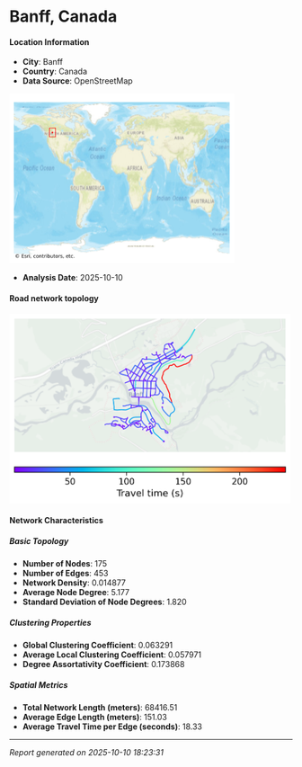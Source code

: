 # Banff, Canada

#### Location Information

- **City**: Banff
- **Country**: Canada
- **Data Source**: OpenStreetMap
<img src="Banff_location.png" alt="Banff Location Map" width="400" />

- **Analysis Date**: 2025-10-10

#### Road network topology

<img src="Banff_network_map.png" alt="Banff Road Network Map" width="500"/>

#### Network Characteristics

##### Basic Topology

- **Number of Nodes**: 175
- **Number of Edges**: 453
- **Network Density**: 0.014877
- **Average Node Degree**: 5.177
- **Standard Deviation of Node Degrees**: 1.820

##### Clustering Properties

- **Global Clustering Coefficient**: 0.063291
- **Average Local Clustering Coefficient**: 0.057971
- **Degree Assortativity Coefficient**: 0.173868

##### Spatial Metrics

- **Total Network Length (meters)**: 68416.51
- **Average Edge Length (meters)**: 151.03
- **Average Travel Time per Edge (seconds)**: 18.33

---
*Report generated on 2025-10-10 18:23:31*
